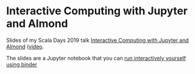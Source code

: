 # Interactive Computing with Jupyter and Almond

Slides of my Scala Days 2019 talk [Interactive Computing with Jupyter and Almond](https://scaladays.org/schedule/interactive-computing-with-jupyter-and-almond) ([video](https://portal.klewel.com/watch/webcast/scala-days-2019/talk/48/).

The slides are a Jupyter notebook that you can [run interactively yourself using binder](https://mybinder.org/v2/gh/sbrunk/scaladays-2019/master?urlpath=lab%2Ftree%2Fslides.ipynb)
